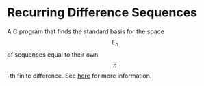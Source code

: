 # Recurring Difference Sequences
A C program that finds the standard basis for the space $$E_n$$ of sequences equal to their own $$n$$-th finite difference. See [here](https://owenbechtel.com/blog/recurring-finite-differences) for more information.
